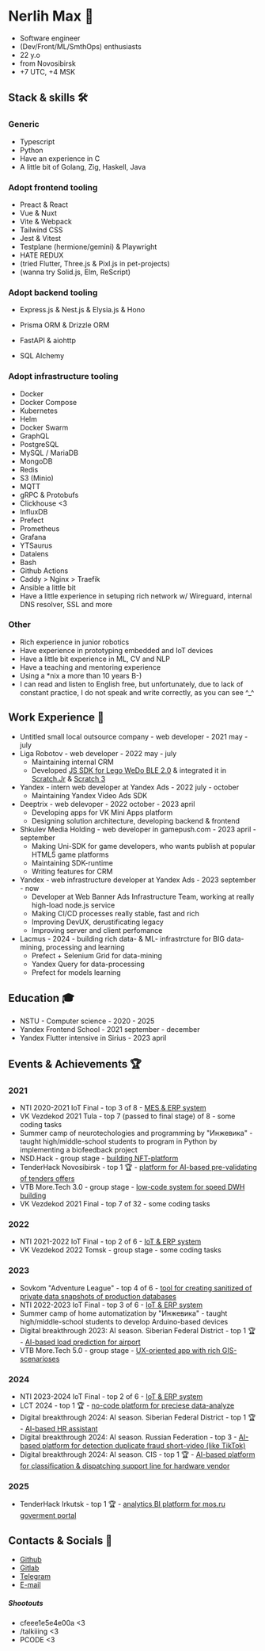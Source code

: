 # Nerlih Max 👋

- Software engineer
- (Dev/Front/ML/SmthOps) enthusiasts
- 22 y.o
- from Novosibirsk
- +7 UTC, +4 MSK

## Stack & skills 🛠️

### Generic

- Typescript
- Python
- Have an experience in C
- A little bit of Golang, Zig, Haskell, Java

### Adopt frontend tooling

- Preact & React
- Vue & Nuxt
- Vite & Webpack
- Tailwind CSS
- Jest & Vitest
- Testplane (hermione/gemini) & Playwright
- HATE REDUX
- (tried Flutter, Three.js & Pixl.js in pet-projects)
- (wanna try Solid.js, Elm, ReScript)

### Adopt backend tooling
- Express.js & Nest.js & Elysia.js & Hono
- Prisma ORM & Drizzle ORM

- FastAPI & aiohttp
- SQL Alchemy
  
### Adopt infrastructure tooling

- Docker
- Docker Compose
- Kubernetes
- Helm
- Docker Swarm
- GraphQL
- PostgreSQL
- MySQL / MariaDB
- MongoDB
- Redis
- S3 (Minio)
- MQTT
- gRPC & Protobufs
- Clickhouse <3
- InfluxDB
- Prefect
- Prometheus
- Grafana
- YTSaurus
- Datalens
- Bash
- Github Actions
- Caddy > Nginx > Traefik
- Ansible a little bit
- Have a little experience in setuping rich network w/ Wireguard, internal DNS resolver, SSL and more

### Other

- Rich experience in junior robotics
- Have experience in prototyping embedded and IoT devices
- Have a little bit experience in ML, CV and NLP
- Have a teaching and mentoring experience
- Using a *nix a more than 10 years B-)
- I can read and listen to English free, but unfortunately, due to lack of constant practice, I do not speak and write correctly, as you can see ^_^

## Work Experience 💼

- Untitled small local outsource company - web developer - 2021 may - july
- Liga Robotov - web developer - 2022 may - july
  - Maintaining internal CRM
  - Developed [JS SDK for Lego WeDo BLE 2.0](https://github.com/nerlihmax/wedo2-sdk) & integrated it in [Scratch.Jr](https://github.com/jfo8000/ScratchJr-Desktop) & [Scratch 3](https://scratch.mit.edu/download)
- Yandex - intern web developer at Yandex Ads - 2022 july - october
  - Maintaining Yandex Video Ads SDK 
- Deeptrix - web delevoper - 2022 october - 2023 april
  - Developing apps for VK Mini Apps platform
  - Designing solution architecture, developing backend & frontend
- Shkulev Media Holding - web developer in gamepush.com - 2023 april - september
  - Making Uni-SDK for game developers, who wants publish at popular HTML5 game platforms
  - Maintaining SDK-runtime
  - Writing features for CRM
- Yandex - web infrastructure developer at Yandex Ads - 2023 september - now
  - Developer at Web Banner Ads Infrastructure Team, working at really high-load node.js service
  - Making CI/CD processes really stable, fast and rich
  - Improving DevUX, derustificating legacy
  - Improving server and client perfomance
- Lacmus - 2024 - building rich data- & ML- infrastrcture for BIG data-mining, processing and learning
  - Prefect + Selenium Grid for data-mining
  - Yandex Query for data-processing
  - Prefect for models learning

## Education 🎓

- NSTU - Computer science - 2020 - 2025
- Yandex Frontend School - 2021 september - december
- Yandex Flutter intensive in Sirius - 2023 april

## Events & Achievements 🏆

### 2021

- NTI 2020-2021 IoT Final - top 3 of 8 - [MES & ERP system](https://github.com/cfeee1e5e4e00a/nti-frontend)
- VK Vezdekod 2021 Tula - top 7 (passed to final stage) of 8 - some coding tasks
- Summer camp of neurotechologies and programming by "Инжевика" - taught high/middle-school students to program in Python by implementing a biofeedback project
- NSD.Hack - group stage - [building NFT-platform](https://github.com/talkiiing-team/neeboo-client)
- TenderHack Novosibirsk - top 1 🏆 - [platform for AI-based pre-validating of tenders offers](https://github.com/talkiiing-team/tenderino-client)
- VTB More.Tech 3.0 - group stage - [low-code system for speed DWH building](https://github.com/talkiiing/om)
- VK Vezdekod 2021 Final - top 7 of 32 - some coding tasks

### 2022

- NTI 2021-2022 IoT Final - top 2 of 6 - [IoT & ERP system](https://github.com/cfeee1e5e4e00a/nti-2022-frontend)
- VK Vezdekod 2022 Tomsk - group stage - some coding tasks

### 2023

- Sovkom "Adventure League" - top 4 of 6 - [tool for creating sanitized of private data snapshots of production databases](https://github.com/cfeee1e5e4e00a/bleach)
- NTI 2022-2023 IoT Final - top 3 of 6 - [IoT & ERP system](https://github.com/cfeee1e5e4e00a/white-airplane)
- Summer camp of home automatization by "Инжевика" - taught high/middle-school students to develop Arduino-based devices
- Digital breakthrough 2023: AI season. Siberian Federal District - top 1 🏆 - [AI-based load prediction for airport](https://github.com/talkiiing-team/birka)
- VTB More.Tech 5.0 - group stage - [UX-oriented app with rich GIS-scenarioses](https://github.com/talkiiing-team/vtb-2023)

### 2024

- NTI 2023-2024 IoT Final - top 2 of 6 - [IoT & ERP system](https://github.com/cfeee1e5e4e00a/v3)
- LCT 2024 - top 1 🏆 - [no-code platform for preciese data-analyze](https://github.com/talkiiing-team/raspredelai)
- Digital breakthrough 2024: AI season. Siberian Federal District - top 1 🏆 - [AI-based HR assistant](https://github.com/talkiiing-team/merito)
- Digital breakthrough 2024: AI season. Russian Federation - top 3 - [AI-based platform for detection duplicate fraud short-video (like TikTok)](https://github.com/talkiiing-team/saturn)
- Digital breakthrough 2024: AI season. CIS - top 1 🏆 - [AI-based platform for classification & dispatching support line for hardware vendor](https://github.com/BondarchukGleb42/mailstic)

### 2025

- TenderHack Irkutsk - top 1 🏆 - [analytics BI platform for mos.ru goverment portal](https://github.com/talkiiing-team/zakupai)

## Contacts & Socials 📮
- [Github](https://github.com/nerlihmax)
- [Gitlab](https://gitlab.com/nerlihmax)
- [Telegram](https://t.me/nerlihmax)
- [E-mail](mailto://nerlihmax@yandex.ru)

##### Shootouts
- cfeee1e5e4e00a <3
- /talkiiing <3
- PCODE <3
